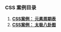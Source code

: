 ### CSS 案例目录

1.  **[CSS案例： 元素周期表](https://github.com/Fengzhen8023/css-demo/tree/periodic_table)**
2.  **[CSS案例： 太极八卦图](https://github.com/Fengzhen8023/css-demo/tree/taiji)**



